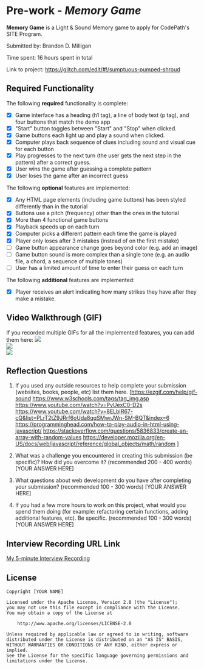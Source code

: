 # Pre-work - *Memory Game*

**Memory Game** is a Light & Sound Memory game to apply for CodePath's SITE Program. 

Submitted by: Brandon D. Milligan

Time spent: 16 hours spent in total

Link to project: https://glitch.com/edit/#!/sumptuous-pumped-shroud

## Required Functionality

The following **required** functionality is complete:

* [x] Game interface has a heading (h1 tag), a line of body text (p tag), and four buttons that match the demo app
* [x] "Start" button toggles between "Start" and "Stop" when clicked. 
* [x] Game buttons each light up and play a sound when clicked. 
* [x] Computer plays back sequence of clues including sound and visual cue for each button
* [x] Play progresses to the next turn (the user gets the next step in the pattern) after a correct guess. 
* [x] User wins the game after guessing a complete pattern
* [x] User loses the game after an incorrect guess

The following **optional** features are implemented:

* [x] Any HTML page elements (including game buttons) has been styled differently than in the tutorial
* [x] Buttons use a pitch (frequency) other than the ones in the tutorial
* [x] More than 4 functional game buttons
* [x] Playback speeds up on each turn
* [x] Computer picks a different pattern each time the game is played
* [x] Player only loses after 3 mistakes (instead of on the first mistake)
* [ ] Game button appearance change goes beyond color (e.g. add an image)
* [ ] Game button sound is more complex than a single tone (e.g. an audio file, a chord, a sequence of multiple tones)
* [ ] User has a limited amount of time to enter their guess on each turn

The following **additional** features are implemented:

- [x] Player receives an alert indicating how many strikes they have after they make a mistake.

## Video Walkthrough (GIF)

If you recorded multiple GIFs for all the implemented features, you can add them here:
<img src="http://g.recordit.co/vo2JYnTK3B.gif"><br>
<img src="http://g.recordit.co/tFqTqtlHg4.gif"><br>
<img src="http://g.recordit.co/aSnmdKRINf.gif"><br>

## Reflection Questions
1. If you used any outside resources to help complete your submission (websites, books, people, etc) list them here. 
[https://ezgif.com/help/gif-sound
https://www.w3schools.com/tags/tag_img.asp
https://www.youtube.com/watch?v=PvUexC0-D2s
https://www.youtube.com/watch?v=8ELbIR67-cQ&list=PLrT2tZ9JRrf6oUda8qqSMwrJWn-SM-BQT&index=6
https://programminghead.com/how-to-play-audio-in-html-using-javascript/
https://stackoverflow.com/questions/5836833/create-an-array-with-random-values
https://developer.mozilla.org/en-US/docs/web/javascript/reference/global_objects/math/random
]

2. What was a challenge you encountered in creating this submission (be specific)? How did you overcome it? (recommended 200 - 400 words) 
[YOUR ANSWER HERE]

3. What questions about web development do you have after completing your submission? (recommended 100 - 300 words) 
[YOUR ANSWER HERE]

4. If you had a few more hours to work on this project, what would you spend them doing (for example: refactoring certain functions, adding additional features, etc). Be specific. (recommended 100 - 300 words) 
[YOUR ANSWER HERE]



## Interview Recording URL Link

[My 5-minute Interview Recording](your-link-here)


## License

    Copyright [YOUR NAME]

    Licensed under the Apache License, Version 2.0 (the "License");
    you may not use this file except in compliance with the License.
    You may obtain a copy of the License at

        http://www.apache.org/licenses/LICENSE-2.0

    Unless required by applicable law or agreed to in writing, software
    distributed under the License is distributed on an "AS IS" BASIS,
    WITHOUT WARRANTIES OR CONDITIONS OF ANY KIND, either express or implied.
    See the License for the specific language governing permissions and
    limitations under the License.
